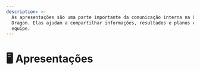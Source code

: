 ```yaml
---
description: >-
  As apresentações são uma parte importante da comunicação interna na Orange
  Dragon. Elas ajudam a compartilhar informações, resultados e planos com toda a
  equipe.
---
```


# 🖥️ Apresentações

